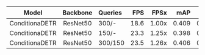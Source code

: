 |     Model      | Backbone | Queries | FPS | FPSx |   mAP | $\mathbf{AP}_{50}$ | $\mathbf{AP}_{75}$ | $\mathbf{AP}_s$ | $\mathbf{AP}_m$ | $\mathbf{AP}_l$ |
| :------------: | :------: | :------ | ----: | ---------------: | ---------------: | ------------: | ------------- | ------------: | ------------- | ------------: |
| ConditionaDETR | ResNet50 | 300/-   | 18.6 | 1.00x | 0.409 |            0.618 |            0.434 |         0.206 | 0.442         |         0.591 |
| ConditionaDETR | ResNet50 | 150/-   | 23.3 | 1.25x | 0.398 | 0.606 | 0.421 | 0.196 | 0.432 | 0.582 |
| ConditionaDETR | ResNet50 | 300/150 | 23.5 | 1.26x | 0.406 |            0.615 |            0.429 |         0.197 | 0.439         |         0.598 |